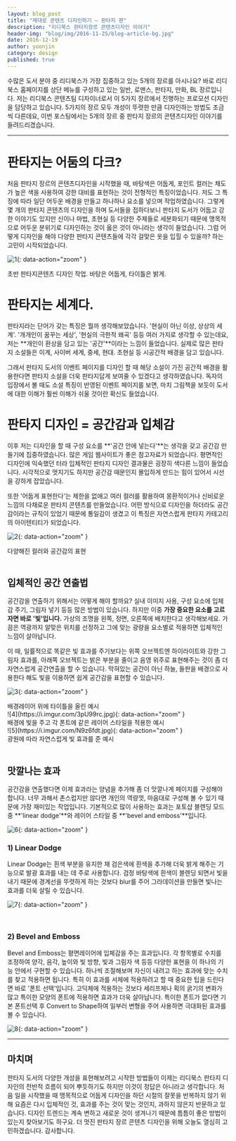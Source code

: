 ```yaml
---
layout: blog_post
title: "제대로 콘텐츠 디자인하기 – 판타지 편"
description: "리디북스 판타지장르 콘텐츠디자인 이야기"
header-img: "blog/img/2016-11-25/blog-article-bg.jpg"
date: 2016-12-19
author: yoonjin
category: design
published: true
---
```


수많은 도서 분야 중 리디북스가 가장 집중하고 있는 5개의 장르를 아시나요? 바로 리디북스 홈페이지를 상단 메뉴를 구성하고 있는 일반, 로맨스, 판타지, 만화, BL 장르입니다.
저는 리디북스 콘텐츠팀 디자이너로서 이 5가지 장르에서 진행하는 프로모션 디자인을 담당하고 있습니다. 5가지의 장르 모두 개성이 뚜렷한 만큼 디자인하는 방법도 조금씩 다른데요,
이번 포스팅에서는 5개의 장르 중 판타지 장르의 콘텐츠디자인 이야기를 들려드리겠습니다.

---

# 판타지는 어둠의 다크?

처음 판타지 장르의 콘텐츠디자인을 시작했을 때, 바탕색은 어둡게, 포인트 컬러는 채도가 높은 색을 사용하여 강한 대비를 표현하는 것이 전형적인 특징이었습니다. 
저도 그 특징에 따라 일단 어두운 배경을 만들고 하나하나 요소를 넣으며 작업하였습니다. 그렇게 몇 개의 판타지 콘텐츠의 디자인을 하며 도서들을 접하다보니 
판타지 도서가 어둡고 강한 이야기도 있지만 신이나 마법, 초현실 등 다양한 주제들로 세분화되기 때문에 맹목적으로 어두운 분위기로 디자인하는 것이 옳은 것이 아니라는 생각이 들었습니다. 
그럼 어떻게 디자인을 해야 다양한 판타지 콘텐츠들에 각각 걸맞은 옷을 입힐 수 있을까? 하는 고민이 시작되었습니다.

![1](https://i.imgur.com/d2e0q2Z.jpg){: data-action="zoom" }
<figcaption>초반 판타지콘텐츠 디자인 작업. 바탕은 어둡게, 타이틀은 밝게.</figcaption>

# 판타지는 세계다.

판타지라는 단어가 갖는 특징은 뭘까 생각해보았습니다. '현실이 아닌 이상, 상상의 세계'. '개개인이 꿈꾸는 세상', '현실의 극한적 왜곡' 등등 여러 가지로 생각할 수 있는데요, 
저는 **개인이 환상을 담고 있는 '공간'**이라는 느낌이 들었습니다. 실제로 많은 판타지 소설들은 이계, 사이버 세계, 중세, 현대. 초현실 등 시공간적 배경을 담고 있습니다.

그래서 판타지 도서의 이벤트 페이지를 디자인 할 때 해당 소설이 가진 공간적 배경을 활용한다면 판타지 소설을 더욱 판타지답게 보여줄 수 있겠다고 생각하였습니다.
독자의 입장에서 볼 때도 소설 특징이 반영된 이벤트 페이지를 보면, 마치 그림책을 보듯이 도서에 대한 이해가 훨씬 이해가 쉬울 것이란 확신도 들었습니다.

# 판타지 디자인 = 공간감과 입체감

이후 저는 디자인을 할 때 구성 요소를 **'공간 안에 넣는다'**는 생각을 갖고 공간감 만들기에 집중하였습니다. 많은 게임 웹사이트가 좋은 참고자료가 되었습니다.
평면적인 디자인에 익숙했던 터라 입체적인 판타지 디자인 결과물은 굉장히 색다른 느낌이 들었습니다. 시각적으로 멋지기도 하지만 공간감 때문인지 몰입하게 만드는 힘이 있어서 시선을 강하게 잡았습니다. 

또한 '어둡게 표현한다'는 제한을 없애고 여러 컬러를 활용하여 몽환적이거나 신비로운 느낌의 다채로운 판타지 콘텐츠를 만들었습니다. 어떤 방식으로 디자인을 하더라도 공간감이라는 규칙이 있었기 때문에 통일감이 생겼고 이 특징은 자연스럽게 판타지 카테고리의 아이텐티티가 되었습니다.

![2](https://i.imgur.com/njZ1BpJ.jpg){: data-action="zoom" }
<figcaption>다양해진 컬러와 공간감의 표현</figcaption>

<br>

## 입체적인 공간 연출법

공간감을 연출하기 위해서는 어떻게 해야 할까요? 실내 이미지 사용, 구성 요소에 입체감 주기, 그림자 넣기 등등 많은 방법이 있습니다. 
하지만 이중 **가장 중요한 요소를 고르자면 바로 '빛'입니다.** 가상의 조명을 왼쪽, 정면, 오른쪽에 배치한다고 생각해보세요. 가끔은 역광까지 알맞은 위치를 선정하고 그에 맞는 광량을 요소별로 적용하면 입체적인 느낌이 살아납니다.

이 때, 일률적으로 똑같은 빛 효과를 주기보다는 위쪽 오브젝트엔 하이라이트와 강한 그림자 효과를, 아래쪽 오브젝트는 밝은 부분을 줄이고 음영 위주로 표현해주는 것이 좀 더 자연스럽게 공간연출을 할 수 있습니다. 막혀있는 공간이 아닌 하늘, 들판을 배경으로 사용한다 해도 빛을 이용하면 쉽게 공간감을 표현할 수 있습니다.

![3](https://i.imgur.com/o7bpGDg.jpg){: data-action="zoom" }
<figcaption>배경레이어 위에 타이틀을 올린 예시</figcaption>
![4](https://i.imgur.com/3pU99rc.jpg){: data-action="zoom" }
<figcaption>배경에 빛을 주고 각 폰트에 같은 레이어 스타일을 적용한 예시</figcaption>
![5](https://i.imgur.com/N9z6fdt.jpg){: data-action="zoom" }
<figcaption>광원에 따라 자연스럽게 빛 효과를 준 예시</figcaption>


<br>

## 맛깔나는 효과

공간감을 연출했다면 이제 효과라는 양념을 추가해 좀 더 맛깔나게 페이지를 구성해야 합니다. 너무 과해서 촌스럽지만 않다면 개인의 역량껏, 마음대로 구성해 볼 수 있기 때문에 가장 재미있는 작업입니다.
기본적으로 많이 사용하는 효과는 포토샵 블렌딩 모드 중 **'linear dodge'**와 레이어 스타일 중 **'bevel and emboss'**입니다.

![6](https://i.imgur.com/U5aPL0d.jpg){: data-action="zoom" }


### 1) Linear Dodge

Linear Dodge는 흰색 부분을 유지한 채 검은색에 흰색을 추가해 더욱 밝게 해주는 기능으로 발광 효과를 내는 데 주로 사용합니다.
검정 바탕색에 흰색이 블렌딩 되면서 빛을 내기 때문에 경계선을 뚜렷하게 하는 것보다 blur를 주어 그라데이션을 만들면 빛나는 효과를 더욱 살릴 수 있습니다.

![7](https://i.imgur.com/U46dufh.jpg){: data-action="zoom" }

<br>

### 2) Bevel and Emboss

Bevel and Emboss는 평면레이어에 입체감을 주는 효과입니다. 각 항목별로 수치를 조정하여 양각, 음각, 높이와 빛 방향, 빛과 그림자 색 등등 다양한 표현을 이 하나의 기능 안에서 구현할 수 있습니다.
하나씩 조절해보며 자신이 내려고 하는 효과에 맞는 수치를 찾고 적용하면 됩니다.
특히 이 효과를 서체에 적용하려고 할 때 중요한 팁을 드린다면 바로 '폰트 선택'입니다. 고딕체에 적용하는 것보다 세리프체나 획의 굵기의 변화가 많고 특이한 모양의 폰트에 적용하면 효과가 더욱 살아납니다.
특이한 폰트가 없다면 기본 폰트선택 후 Convert to Shape하여 일부러 변형을 주어 사용하면 극대화된 효과를 볼 수 있습니다.

![8](https://i.imgur.com/E7n1rKV.jpg){: data-action="zoom" }

---

## 마치며

판타지 도서의 다양한 개성을 표현해보려고 시작한 방법들이 이제는 리디북스 판타지 디자인의 전반적 흐름이 되어 뿌듯하기도 하지만 이것이 정답은 아니라고 생각합니다. 
처음 일을 시작했을 때 맹목적으로 어둡게 디자인을 하던 시절의 잘못을 반복하지 않기 위해 요즘은 다시 입체적인 것, 효과를 주는 것이 맞는 것인지, 과하지 않은지 반문하고 있습니다.
디자인 트렌드는 계속 변하고 새로운 것이 생겨나기 때문에 틈틈이 좋은 방법이 있는지 찾아보기도 하구요. 더 멋진 판타지 장르 콘텐츠 디자인을 위해 오늘도 열심히 고민하겠습니다. 감사합니다.




